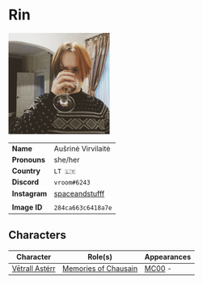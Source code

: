 # Rin

<img src="https://raw.githubusercontent.com/jesskelsall/astarus-images/main/players/284ca663c6418a7e.png" height="200" />

|||
| --- | --- |
| **Name** | Aušrinė Virvilaitė | player.3
| **Pronouns** | she/her |
| **Country** | `LT 🇱🇹` |
| **Discord** | `vroom#6243` |
| **Instagram** | [spaceandstufff](https://www.instagram.com/spaceandstufff/) |
||
| **Image ID** | `284ca663c6418a7e` |

## Characters

| Character | Role(s) | Appearances |
| --- | --- | --- |
| [Vētrall Astérr](../characters/vetrall-asterr.md) | [Memories of Chausain](../campaigns/C3-memories-of-chausain.md) | [MC00](../sessions/completed/MC00.md) - |
